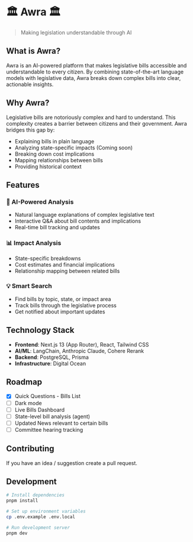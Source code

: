 # 🏛️ Awra 🏛️
> Making legislation understandable through AI

## What is Awra?
Awra is an AI-powered platform that makes legislative bills accessible and understandable to every citizen. By combining state-of-the-art language models with legislative data, Awra breaks down complex bills into clear, actionable insights.

## Why Awra?
Legislative bills are notoriously complex and hard to understand. This complexity creates a barrier between citizens and their government. Awra bridges this gap by:
- Explaining bills in plain language
- Analyzing state-specific impacts (Coming soon)
- Breaking down cost implications
- Mapping relationships between bills
- Providing historical context

## Features
### 🤖 AI-Powered Analysis
- Natural language explanations of complex legislative text
- Interactive Q&A about bill contents and implications
- Real-time bill tracking and updates

### 📊 Impact Analysis
- State-specific breakdowns
- Cost estimates and financial implications
- Relationship mapping between related bills

### 💡 Smart Search
- Find bills by topic, state, or impact area
- Track bills through the legislative process
- Get notified about important updates

## Technology Stack
- **Frontend**: Next.js 13 (App Router), React, Tailwind CSS
- **AI/ML**: LangChain, Anthropic Claude, Cohere Rerank
- **Backend**: PostgreSQL, Prisma
- **Infrastructure**: Digital Ocean

## Roadmap
- [X] Quick Questions - Bills List
- [ ] Dark mode
- [ ] Live Bills Dashboard
- [ ] State-level bill analysis (agent)
- [ ] Updated News relevant to certain bills 
- [ ] Committee hearing tracking

## Contributing
If you have an idea / suggestion create a pull request.

## Development
```bash
# Install dependencies
pnpm install

# Set up environment variables
cp .env.example .env.local

# Run development server
pnpm dev
